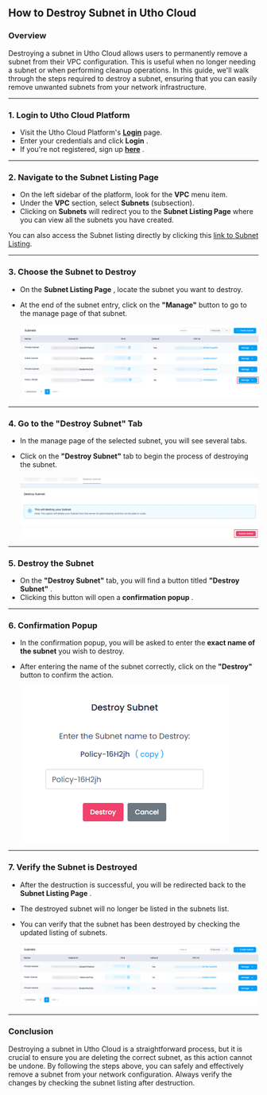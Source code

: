 ## **How to Destroy Subnet in Utho Cloud**

### **Overview**

Destroying a subnet in Utho Cloud allows users to permanently remove a subnet from their VPC configuration. This is useful when no longer needing a subnet or when performing cleanup operations. In this guide, we'll walk through the steps required to destroy a subnet, ensuring that you can easily remove unwanted subnets from your network infrastructure.

---

### **1. Login to Utho Cloud Platform**

* Visit the Utho Cloud Platform's **[Login](https://console.utho.com/login)** page.
* Enter your credentials and click  **Login** .
* If you're not registered, sign up  **[here](https://console.utho.com/signup)** .

---

### **2. Navigate to the Subnet Listing Page**

* On the left sidebar of the platform, look for the **VPC** menu item.
* Under the **VPC** section, select **Subnets** (subsection).
* Clicking on **Subnets** will redirect you to the **Subnet Listing Page** where you can view all the subnets you have created.

You can also access the Subnet listing directly by clicking this [link to Subnet Listing](https://console.utho.com/vpc/subnets "Subnets Listing Page").

---

### **3. Choose the Subnet to Destroy**

* On the  **Subnet Listing Page** , locate the subnet you want to destroy.
* At the end of the subnet entry, click on the **"Manage"** button to go to the manage page of that subnet.

  ![1744173845657](image/index/1744173845657.png)

---

### **4. Go to the "Destroy Subnet" Tab**

* In the manage page of the selected subnet, you will see several tabs.
* Click on the **"Destroy Subnet"** tab to begin the process of destroying the subnet.

  ![1744173887173](image/index/1744173887173.png)

---

### **5. Destroy the Subnet**

* On the **"Destroy Subnet"** tab, you will find a button titled  **"Destroy Subnet"** .
* Clicking this button will open a  **confirmation popup** .

---

### **6. Confirmation Popup**

* In the confirmation popup, you will be asked to enter the **exact name of the subnet** you wish to destroy.
* After entering the name of the subnet correctly, click on the **"Destroy"** button to confirm the action.

  ![1744173904941](image/index/1744173904941.png)

---

### **7. Verify the Subnet is Destroyed**

* After the destruction is successful, you will be redirected back to the  **Subnet Listing Page** .
* The destroyed subnet will no longer be listed in the subnets list.
* You can verify that the subnet has been destroyed by checking the updated listing of subnets.

  ![1744173976951](image/index/1744173976951.png)

---

### **Conclusion**

Destroying a subnet in Utho Cloud is a straightforward process, but it is crucial to ensure you are deleting the correct subnet, as this action cannot be undone. By following the steps above, you can safely and effectively remove a subnet from your network configuration. Always verify the changes by checking the subnet listing after destruction.
